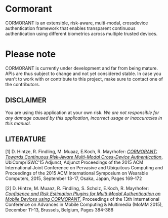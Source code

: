 # Cormorant
CORMORANT is an extensible, risk-aware, multi-modal, crossdevice authentication framework that enables transparent
continuous authentication using different biometrics across multiple trusted devices.

# Please note
CORMORANT is currently under development and far from being mature. APIs are thus subject to change and not yet considered stable. In case you wan't to work with or contribute to this project, make sure to contact one of the contributors.  

## DISCLAIMER

You are using this application at your own risk. *We are not responsible for any damage caused by this application, incorrect usage or inaccuracies in this manual.*

## LITERATURE
[1] D. Hintze, R. Findling, M. Muaaz, E.Koch, R. Mayrhofer: *[CORMORANT: Towards Continuous Risk-Aware Multi-Modal Cross-Device Authentication](http://dl.acm.org/authorize?N08572)*, UbiComp/ISWC'15 Adjunct, Adjunct Proceedings of the 2015 ACM International Joint Conference on Pervasive and Ubiquitous Computing and Proceedings of the 2015 ACM International Symposium on Wearable Computers, 2015, September 13-17, Osaka, Japan, Pages 169-172 

[2] D. Hintze, M. Muaaz, R. Findling, S. Scholz, E.Koch, R. Mayrhofer: *[Confidence and Risk Estimation Plugins for Multi-Modal Authentication on Mobile Devices using CORMORANT](http://dl.acm.org/citation.cfm?id=2843845)*, Proceedings of the 13th International Conference on Advances in Mobile Computing & Multimedia (MoMM 2015), December 11-13, Brussels, Belgium, Pages 384-388 
